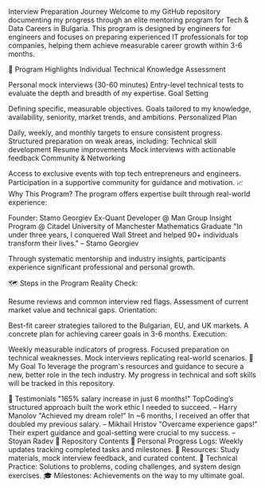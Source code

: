 Interview Preparation Journey
Welcome to my GitHub repository documenting my progress through an elite mentoring program for Tech & Data Careers in Bulgaria. This program is designed by engineers for engineers and focuses on preparing experienced IT professionals for top companies, helping them achieve measurable career growth within 3-6 months.

🚀 Program Highlights
Individual Technical Knowledge Assessment

Personal mock interviews (30-60 minutes)
Entry-level technical tests to evaluate the depth and breadth of my expertise.
Goal Setting

Defining specific, measurable objectives.
Goals tailored to my knowledge, availability, seniority, market trends, and ambitions.
Personalized Plan

Daily, weekly, and monthly targets to ensure consistent progress.
Structured preparation on weak areas, including:
Technical skill development
Resume improvements
Mock interviews with actionable feedback
Community & Networking

Access to exclusive events with top tech entrepreneurs and engineers.
Participation in a supportive community for guidance and motivation.
📈 Why This Program?
The program offers expertise built through real-world experience:

Founder: Stamo Georgiev
Ex-Quant Developer @ Man Group
Insight Program @ Citadel
University of Manchester Mathematics Graduate
"In under three years, I conquered Wall Street and helped 90+ individuals transform their lives." – Stamo Georgiev

Through systematic mentorship and industry insights, participants experience significant professional and personal growth.

🗺️ Steps in the Program
Reality Check:

Resume reviews and common interview red flags.
Assessment of current market value and technical gaps.
Orientation:

Best-fit career strategies tailored to the Bulgarian, EU, and UK markets.
A concrete plan for achieving career goals in 3-6 months.
Execution:

Weekly measurable indicators of progress.
Focused preparation on technical weaknesses.
Mock interviews replicating real-world scenarios.
🎯 My Goal
To leverage the program's resources and guidance to secure a new, better role in the tech industry. My progress in technical and soft skills will be tracked in this repository.

💬 Testimonials
"165% salary increase in just 6 months!"
TopCoding’s structured approach built the work ethic I needed to succeed. – Harry Manolov
"Achieved my dream role!"
In ~6 months, I received an offer that doubled my previous salary. – Mikhail Hristov
"Overcame experience gaps!"
Their expert guidance and goal-setting were crucial to my success. – Stoyan Radev
📑 Repository Contents
📄 Personal Progress Logs: Weekly updates tracking completed tasks and milestones.
📂 Resources: Study materials, mock interview feedback, and curated content.
📝 Technical Practice: Solutions to problems, coding challenges, and system design exercises.
🎓 Milestones: Achievements on the way to my ultimate goal.

